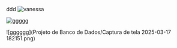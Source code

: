ddd
![vanessa](https://github.com/vanessacezarn/3_Semestre/issues/3#issue-2926415506)

![ggggg](https://raw.githubusercontent.com/alexandrezamberlan/bancoDeDadosUFN/refs/heads/main/diagramas/ER_Farmacia.jpg)

![gggggg](Projeto de Banco de Dados/Captura de tela 2025-03-17 182151.png)
